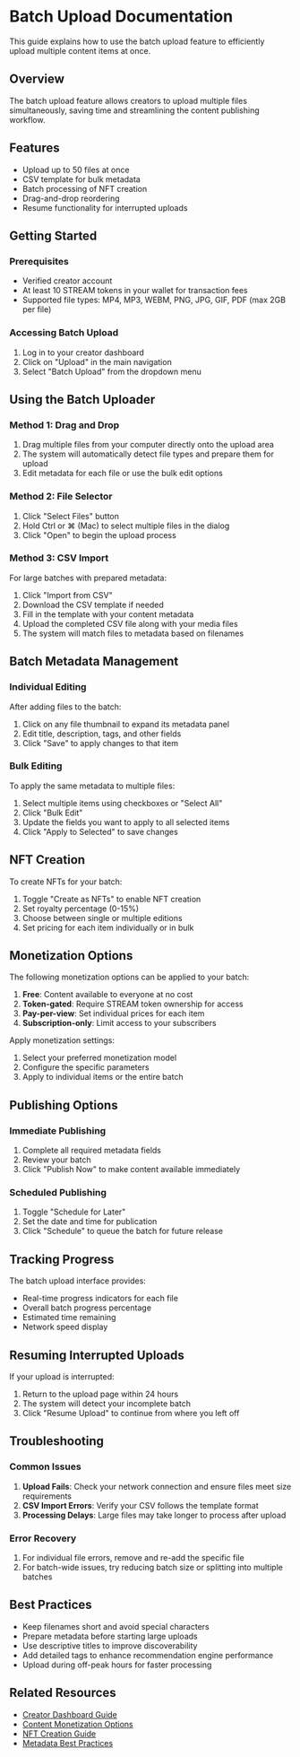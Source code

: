 # Batch Upload Documentation

This guide explains how to use the batch upload feature to efficiently upload multiple content items at once.

## Overview

The batch upload feature allows creators to upload multiple files simultaneously, saving time and streamlining the content publishing workflow.

## Features

- Upload up to 50 files at once
- CSV template for bulk metadata
- Batch processing of NFT creation
- Drag-and-drop reordering
- Resume functionality for interrupted uploads

## Getting Started

### Prerequisites

- Verified creator account
- At least 10 STREAM tokens in your wallet for transaction fees
- Supported file types: MP4, MP3, WEBM, PNG, JPG, GIF, PDF (max 2GB per file)

### Accessing Batch Upload

1. Log in to your creator dashboard
2. Click on "Upload" in the main navigation
3. Select "Batch Upload" from the dropdown menu

## Using the Batch Uploader

### Method 1: Drag and Drop

1. Drag multiple files from your computer directly onto the upload area
2. The system will automatically detect file types and prepare them for upload
3. Edit metadata for each file or use the bulk edit options

### Method 2: File Selector

1. Click "Select Files" button
2. Hold Ctrl or ⌘ (Mac) to select multiple files in the dialog
3. Click "Open" to begin the upload process

### Method 3: CSV Import

For large batches with prepared metadata:

1. Click "Import from CSV"
2. Download the CSV template if needed
3. Fill in the template with your content metadata
4. Upload the completed CSV file along with your media files
5. The system will match files to metadata based on filenames

## Batch Metadata Management

### Individual Editing

After adding files to the batch:

1. Click on any file thumbnail to expand its metadata panel
2. Edit title, description, tags, and other fields
3. Click "Save" to apply changes to that item

### Bulk Editing

To apply the same metadata to multiple files:

1. Select multiple items using checkboxes or "Select All"
2. Click "Bulk Edit"
3. Update the fields you want to apply to all selected items
4. Click "Apply to Selected" to save changes

## NFT Creation

To create NFTs for your batch:

1. Toggle "Create as NFTs" to enable NFT creation
2. Set royalty percentage (0-15%)
3. Choose between single or multiple editions
4. Set pricing for each item individually or in bulk

## Monetization Options

The following monetization options can be applied to your batch:

1. **Free**: Content available to everyone at no cost
2. **Token-gated**: Require STREAM token ownership for access
3. **Pay-per-view**: Set individual prices for each item
4. **Subscription-only**: Limit access to your subscribers

Apply monetization settings:

1. Select your preferred monetization model
2. Configure the specific parameters
3. Apply to individual items or the entire batch

## Publishing Options

### Immediate Publishing

1. Complete all required metadata fields
2. Review your batch
3. Click "Publish Now" to make content available immediately

### Scheduled Publishing

1. Toggle "Schedule for Later"
2. Set the date and time for publication
3. Click "Schedule" to queue the batch for future release

## Tracking Progress

The batch upload interface provides:

- Real-time progress indicators for each file
- Overall batch progress percentage
- Estimated time remaining
- Network speed display

## Resuming Interrupted Uploads

If your upload is interrupted:

1. Return to the upload page within 24 hours
2. The system will detect your incomplete batch
3. Click "Resume Upload" to continue from where you left off

## Troubleshooting

### Common Issues

1. **Upload Fails**: Check your network connection and ensure files meet size requirements
2. **CSV Import Errors**: Verify your CSV follows the template format
3. **Processing Delays**: Large files may take longer to process after upload

### Error Recovery

1. For individual file errors, remove and re-add the specific file
2. For batch-wide issues, try reducing batch size or splitting into multiple batches

## Best Practices

- Keep filenames short and avoid special characters
- Prepare metadata before starting large uploads
- Use descriptive titles to improve discoverability
- Add detailed tags to enhance recommendation engine performance
- Upload during off-peak hours for faster processing

## Related Resources

- [Creator Dashboard Guide](../dashboard/creator-dashboard.md)
- [Content Monetization Options](../monetization/options.md)
- [NFT Creation Guide](../nfts/creation-guide.md)
- [Metadata Best Practices](../content/metadata-guide.md)
